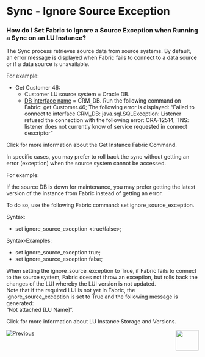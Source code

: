 # Sync - Ignore Source Exception

### How do I Set Fabric to Ignore a Source Exception when Running a Sync on an LU Instance?

The Sync process retrieves source data from source systems. By default, an error message is displayed when Fabric fails to connect to a data source or if a data source is unavailable.

For example:

* 	Get Customer 46:
    * 	Customer LU source system = Oracle DB.
    * 	[DB interface name](https://github.com/k2view-academy/K2View-Academy/blob/master/articles/05_DB_interfaces/03_DB_interfaces_overview.md) = CRM_DB.
Run the following command on Fabric:  get Customer.46;
The following error is displayed:
“Failed to connect to interface CRM_DB: java.sql.SQLException: 
Listener refused the connection with the following error: 
ORA-12514, TNS: listener does not currently know of service requested in connect descriptor”

Click for more information about the Get Instance Fabric Command.

In specific cases, you may prefer to roll back the sync without getting an error (exception) when the source system cannot be accessed.
 
For example:

If the source DB is down for maintenance, you may prefer getting the latest version of the instance from Fabric instead of getting an error.

To do so, use the following Fabric command: set ignore_source_exception.

Syntax:

- set ignore_source_exception <true/false>;

Syntax-Examples:

-   set ignore_source_exception true;
-   set ignore_source_exception false;

When setting the ignore_source_exception to True, if Fabric fails to connect to the source system, Fabric does not throw an exception, but rolls back the changes of the LUI whereby the LUI version is not updated.\
Note that if the required LUI is not yet in Fabric, the ignore_source_exception is set to True and the following message is generated:\
“Not attached [LU Name]”.

Click for more information about LU Instance Storage and Versions.
 


[![Previous](https://github.com/k2view-academy/K2View-Academy/blob/master/articles/images/Previous.png)](https://github.com/k2view-academy/K2View-Academy/blob/master/articles/14_sync_LU_instance/02_sync_modes.md)[<img align="right" width="60" height="54" src="https://github.com/k2view-academy/K2View-Academy/blob/master/articles/images/Next.png">](https://github.com/k2view-academy/K2View-Academy/blob/master/articles/14_sync_LU_instance/04_sync_methods.md)
